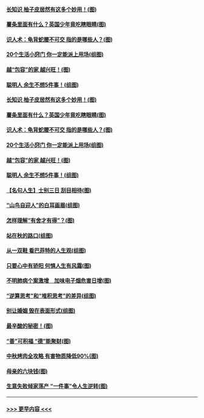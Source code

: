 #### [长知识 柚子皮居然有这多个妙用！(图)](../pages/p8/907425.md?t=09172133) 
#### [薯条里面有什么？英国少年竟吃瞎眼睛(图)](../pages/p8/907381.md?t=09172133) 
#### [识人术：龟背蛇腰不可交 指的是哪些人？(图)](../pages/p8/907503.md?t=09172133) 
#### [20个生活小窍门 你一定能派上用场(组图)](../pages/p8/907510.md?t=09172133) 
#### [越“包容”的家 越兴旺！(图)](../pages/p8/907328.md?t=09172133) 
#### [聪明人 余生不想5件事！(组图)](../pages/p8/907364.md?t=09172133) 
#### [长知识 柚子皮居然有这多个妙用！(图)](../pages/p8/907425.md?t=09172133) 
#### [薯条里面有什么？英国少年竟吃瞎眼睛(图)](../pages/p8/907381.md?t=09172133) 
#### [识人术：龟背蛇腰不可交 指的是哪些人？(图)](../pages/p8/907503.md?t=09172133) 
#### [20个生活小窍门 你一定能派上用场(组图)](../pages/p8/907510.md?t=09172133) 
#### [越“包容”的家 越兴旺！(图)](../pages/p8/907328.md?t=09172133) 
#### [聪明人 余生不想5件事！(组图)](../pages/p8/907364.md?t=09172133) 
#### [【名句人生】士别三日 刮目相待(图)](../pages/p8/906988.md?t=09172133) 
#### [“山鸟自迎人”的白耳画眉(组图)](../pages/p8/907332.md?t=09172133) 
#### [怎样理解“有舍才有得”？(图)](../pages/p8/906872.md?t=09172133) 
#### [站在秋的路口(组图)](../pages/p8/906914.md?t=09172133) 
#### [从一双鞋 看巴菲特的人生观(组图)](../pages/p8/907311.md?t=09172133) 
#### [只要心中有骄阳 何惧人生有风霜(图)](../pages/p8/907320.md?t=09172133) 
#### [不明肺病个案激增　加味电子烟危害日增(图)](../pages/p8/907307.md?t=09172133) 
#### [“逆算思考”和“堆积思考”的差异(组图)](../pages/p8/907229.md?t=09172133) 
#### [别让婚姻 毁在表面形式(组图)](../pages/p8/907118.md?t=09172133) 
#### [最辛酸的秘密！(图)](../pages/p8/906327.md?t=09172133) 
#### [“善”可积福 “德”能聚财(图)](../pages/p8/906906.md?t=09172133) 
#### [中秋烤肉全攻略 有害物质降低90%(图)](../pages/p8/907227.md?t=09172133) 
#### [母亲的六块钱(图)](../pages/p8/907107.md?t=09172133) 
#### [生意失败倾家荡产 “一件事”令人生逆转(图)](../pages/p8/907101.md?t=09172133) 

----
#### [ >>> 更早内容 <<< ](../indexes/p8-earlier.md)
